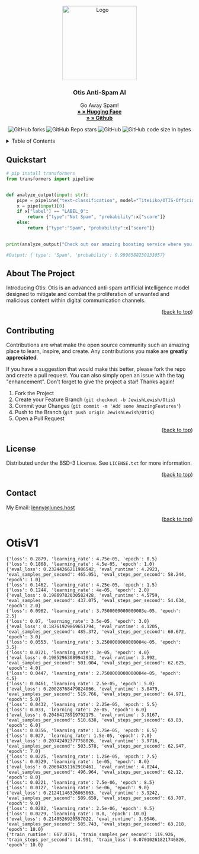 <!-- PROJECT LOGO -->
<br />
<div align="center">
  <a href="https://github.com/JewishLewish/Otis">
    <img src="https://cdn.discordapp.com/attachments/660227834500874276/1175310288212463706/47._Big_Tree_1.png?ex=656ac400&is=65584f00&hm=0518b63834cd0da8208e79c1b019fd41e170aaa860d4812695fb8a43d43abc55&" alt="Logo" width="200" height="200">
  </a>

  <h3 align="center">Otis Anti-Spam AI</h3>

  <p align="center">
    Go Away Spam!
    <br />
    <a href="https://huggingface.co/Titeiiko/OTIS-Official-Spam-Model"><strong>» » Hugging Face</strong></a>  
    <br />
    <a href="https://github.com/JewishLewish/Otis"><strong>» » Github</strong></a>  
    <br />
    <div align="center">
	
![GitHub forks](https://img.shields.io/github/forks/JewishLewish/otis?color=63C9A4&style=for-the-badge)
![GitHub Repo stars](https://img.shields.io/github/stars/JewishLewish/otis?color=63C9A4&style=for-the-badge)
![GitHub](https://img.shields.io/github/license/JewishLewish/otis?color=63C9A4&style=for-the-badge)
![GitHub code size in bytes](https://img.shields.io/github/languages/code-size/JewishLewish/otis?color=63C9A4&style=for-the-badge)

</div>

  </p>
</div>



<!-- TABLE OF CONTENTS -->
<details>
  <summary>Table of Contents</summary>
  <ol>
    <li>
      <a href="#Quickstart">Quickstart</a>
    </li>
    <li><a href="#contributing">Contributing</a></li>
    <li><a href="#license">License</a></li>
    <li><a href="#contact">Contact</a></li>
  </ol>
</details>

<!-- Quickstar -->
## Quickstart
```py
# pip install transformers
from transformers import pipeline


def analyze_output(input: str):
    pipe = pipeline("text-classification", model="Titeiiko/OTIS-Official-Spam-Model")
    x = pipe(input)[0]
    if x["label"] == "LABEL_0":
        return {"type":"Not Spam", "probability":x["score"]}
    else:
        return {"type":"Spam", "probability":x["score"]}
    

print(analyze_output("Cһeck out our amazinɡ bооѕting serviсe ѡhere you can get to Leveӏ 3 for 3 montһs for just 20 USD."))

#Output: {'type': 'Spam', 'probability': 0.9996588230133057}
```


<!-- ABOUT THE PROJECT -->
## About The Project


Introducing Otis: Otis is an advanced anti-spam artificial intelligence model designed to mitigate and combat the proliferation of unwanted and malicious content within digital communication channels.


<p align="right">(<a href="#readme-top">back to top</a>)</p>

<!-- CONTRIBUTING -->
## Contributing

Contributions are what make the open source community such an amazing place to learn, inspire, and create. Any contributions you make are **greatly appreciated**.

If you have a suggestion that would make this better, please fork the repo and create a pull request. You can also simply open an issue with the tag "enhancement".
Don't forget to give the project a star! Thanks again!

1. Fork the Project
2. Create your Feature Branch (`git checkout -b JewishLewish/Otis`)
3. Commit your Changes (`git commit -m 'Add some AmazingFeatures'`)
4. Push to the Branch (`git push origin JewishLewish/Otis`)
5. Open a Pull Request

<p align="right">(<a href="#readme-top">back to top</a>)</p>



<!-- LICENSE -->
## License

Distributed under the BSD-3 License. See `LICENSE.txt` for more information.

<p align="right">(<a href="#readme-top">back to top</a>)</p>



<!-- CONTACT -->
## Contact

My Email: lenny@lunes.host

<p align="right">(<a href="#readme-top">back to top</a>)</p>


# OtisV1

```
{'loss': 0.2879, 'learning_rate': 4.75e-05, 'epoch': 0.5}
{'loss': 0.1868, 'learning_rate': 4.5e-05, 'epoch': 1.0}                                                                                                                                                                                                                                                                     
{'eval_loss': 0.23244266211986542, 'eval_runtime': 4.2923, 'eval_samples_per_second': 465.951, 'eval_steps_per_second': 58.244, 'epoch': 1.0}                                                                                                                                                                                
{'loss': 0.1462, 'learning_rate': 4.25e-05, 'epoch': 1.5}                                                                                                                                                                                                                                                                    
{'loss': 0.1244, 'learning_rate': 4e-05, 'epoch': 2.0}
{'eval_loss': 0.19869782030582428, 'eval_runtime': 4.5759, 'eval_samples_per_second': 437.075, 'eval_steps_per_second': 54.634, 'epoch': 2.0}                                                                                                                                                                                
{'loss': 0.0962, 'learning_rate': 3.7500000000000003e-05, 'epoch': 2.5}                                                                                                                                                                                                                                                      
{'loss': 0.07, 'learning_rate': 3.5e-05, 'epoch': 3.0}
{'eval_loss': 0.18761929869651794, 'eval_runtime': 4.1205, 'eval_samples_per_second': 485.372, 'eval_steps_per_second': 60.672, 'epoch': 3.0}                                                                                                                                                                                
{'loss': 0.0553, 'learning_rate': 3.2500000000000004e-05, 'epoch': 3.5}                                                                                                                                                                                                                                                      
{'loss': 0.0721, 'learning_rate': 3e-05, 'epoch': 4.0}
{'eval_loss': 0.19852963089942932, 'eval_runtime': 3.992, 'eval_samples_per_second': 501.004, 'eval_steps_per_second': 62.625, 'epoch': 4.0}                                                                                                                                                                                 
{'loss': 0.0447, 'learning_rate': 2.7500000000000004e-05, 'epoch': 4.5}                                                                                                                                                                                                                                                      
{'loss': 0.0461, 'learning_rate': 2.5e-05, 'epoch': 5.0}
{'eval_loss': 0.20028768479824066, 'eval_runtime': 3.8479, 'eval_samples_per_second': 519.766, 'eval_steps_per_second': 64.971, 'epoch': 5.0}                                                                                                                                                                                
{'loss': 0.0432, 'learning_rate': 2.25e-05, 'epoch': 5.5}                                                                                                                                                                                                                                                                    
{'loss': 0.033, 'learning_rate': 2e-05, 'epoch': 6.0}
{'eval_loss': 0.20464178919792175, 'eval_runtime': 3.9167, 'eval_samples_per_second': 510.638, 'eval_steps_per_second': 63.83, 'epoch': 6.0}                                                                                                                                                                                 
{'loss': 0.0356, 'learning_rate': 1.75e-05, 'epoch': 6.5}                                                                                                                                                                                                                                                                    
{'loss': 0.027, 'learning_rate': 1.5e-05, 'epoch': 7.0}
{'eval_loss': 0.20742492377758026, 'eval_runtime': 3.9716, 'eval_samples_per_second': 503.578, 'eval_steps_per_second': 62.947, 'epoch': 7.0}                                                                                                                                                                                
{'loss': 0.0225, 'learning_rate': 1.25e-05, 'epoch': 7.5}                                                                                                                                                                                                                                                                    
{'loss': 0.0329, 'learning_rate': 1e-05, 'epoch': 8.0}
{'eval_loss': 0.20604351162910461, 'eval_runtime': 4.0244, 'eval_samples_per_second': 496.964, 'eval_steps_per_second': 62.12, 'epoch': 8.0}                                                                                                                                                                                 
{'loss': 0.0221, 'learning_rate': 7.5e-06, 'epoch': 8.5}                                                                                                                                                                                                                                                                     
{'loss': 0.0127, 'learning_rate': 5e-06, 'epoch': 9.0}
{'eval_loss': 0.21241146326065063, 'eval_runtime': 3.9242, 'eval_samples_per_second': 509.659, 'eval_steps_per_second': 63.707, 'epoch': 9.0}                                                                                                                                                                                
{'loss': 0.0202, 'learning_rate': 2.5e-06, 'epoch': 9.5}                                                                                                                                                                                                                                                                     
{'loss': 0.0229, 'learning_rate': 0.0, 'epoch': 10.0}
{'eval_loss': 0.2140526920557022, 'eval_runtime': 3.9546, 'eval_samples_per_second': 505.743, 'eval_steps_per_second': 63.218, 'epoch': 10.0}                                                                                                                                                                                
{'train_runtime': 667.0781, 'train_samples_per_second': 119.926, 'train_steps_per_second': 14.991, 'train_loss': 0.07010261821746826, 'epoch': 10.0} 
```